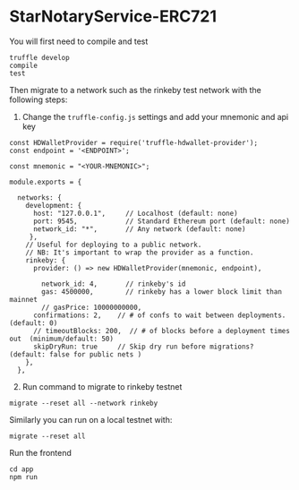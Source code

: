 # StarNotaryService-ERC721

You will first need to compile and test

```
truffle develop
compile
test
```

Then migrate to a network such as the rinkeby test network with the following steps: 

  1. Change the ```truffle-config.js``` settings and add your mnemonic and api key 

  ```
  const HDWalletProvider = require('truffle-hdwallet-provider');
  const endpoint = '<ENDPOINT>';

  const mnemonic = "<YOUR-MNEMONIC>";

  module.exports = {

    networks: {
      development: {
        host: "127.0.0.1",     // Localhost (default: none)
        port: 9545,            // Standard Ethereum port (default: none)
        network_id: "*",       // Any network (default: none)
       },
      // Useful for deploying to a public network.
      // NB: It's important to wrap the provider as a function.
      rinkeby: {
        provider: () => new HDWalletProvider(mnemonic, endpoint),

          network_id: 4,       // rinkeby's id
          gas: 4500000,        // rinkeby has a lower block limit than mainnet
          // gasPrice: 10000000000,
        confirmations: 2,    // # of confs to wait between deployments. (default: 0)
        // timeoutBlocks: 200,  // # of blocks before a deployment times out  (minimum/default: 50)
        skipDryRun: true     // Skip dry run before migrations? (default: false for public nets )
      },
    },
  ```
  2. Run command to migrate to rinkeby testnet

  ```
  migrate --reset all --network rinkeby

  ```
  Similarly you can run on a local testnet with: 
  
  ```
  migrate --reset all 
  ```


Run the frontend

```
cd app 
npm run
```
